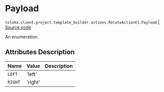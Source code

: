 # Payload
`toloka.client.project.template_builder.actions.RotateActionV1.Payload` | [Source code](https://github.com/Toloka/toloka-kit/blob/v1.2.0/src/client/project/template_builder/actions.py#L137)

An enumeration.

## Attributes Description

| Name | Value | Description |
| :------| :-----------| :----------| 
`LEFT`|'left'|
`RIGHT`|'right'|
